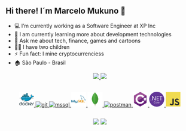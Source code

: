 <div>
  <h2>Hi there! I´m Marcelo Mukuno  👋</h2>
    <div align="left" style="display: inline_block">
      <ul>
          <li> 💻 I’m currently working as a Software Engineer at XP Inc </li>
          <li> 🌱 I am currently learning more about development technologies </li>
          <li> 💬 Ask me about tech, finance, games and cartoons </li>
          <li> 👨‍👧 I have two children </li>
          <li> ⚡ Fun fact: I mine cryptocurrenciess </li>
          <li> 🏠 São Paulo - Brasil </li>
      </ul>
    </div>
</div>
  
<div align="center">
<a href="https://github.com/marceloeidimukuno">
<img height="170em" src="https://github-readme-stats.vercel.app/api?username=marceloeidimukuno&theme=tokyonight&show_icons=true&include_all_commits=true&count_private=true">
<img height="170em" src="https://github-readme-stats.vercel.app/api/top-langs/?username=marceloeidimukuno&layout=compact&theme=tokyonight&langs_count=7">
</div>
 
<div align="center" style="display: inline_block"><br>
   <p> 
     <img src="https://raw.githubusercontent.com/devicons/devicon/master/icons/docker/docker-original-wordmark.svg" alt="docker" width="40" height="40"/> <img src="https://www.vectorlogo.zone/logos/git-scm/git-scm-icon.svg" alt="git" width="40" height="40"/> <img src="https://www.svgrepo.com/show/303229/microsoft-sql-server-logo.svg" alt="mssql" width="40" height="40"/> <img src="https://raw.githubusercontent.com/devicons/devicon/master/icons/mysql/mysql-original-wordmark.svg" alt="mysql" width="40" height="40"/> <img src="https://raw.githubusercontent.com/devicons/devicon/master/icons/mongodb/mongodb-original.svg" alt="mongodb" width="40" height="40"/> <img src="https://www.vectorlogo.zone/logos/getpostman/getpostman-icon.svg" alt="postman" width="40" height="40"/> <img src="https://raw.githubusercontent.com/devicons/devicon/master/icons/csharp/csharp-original.svg" alt="csharp" width="40" height="40"/> <img src="https://raw.githubusercontent.com/devicons/devicon/master/icons/dotnetcore/dotnetcore-original.svg" alt="csharp" width="40" height="40"/> <img src="https://raw.githubusercontent.com/devicons/devicon/master/icons/javascript/javascript-original.svg" alt="csharp" width="40" height="40"/> 
   </p>
  


  ##
  
</div>
 
 
<div> 
<p align="center"> 
<a href="https://www.linkedin.com/in/marcelomukuno/" target="_blank"><img src="https://img.shields.io/badge/-LinkedIn-%230077B5?style=for-the-badge&logo=linkedin&logoColor=white" target="_blank"></a> 
<a href = "mailto:marceloeidi@gmail.com"><img src="https://img.shields.io/badge/Gmail-D14836?style=for-the-badge&logo=gmail&logoColor=white"></a>
  </p>
</div>
  
